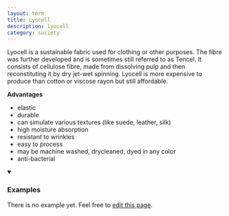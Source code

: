 ```yaml
---
layout: term
title: Lyocell
description: lyocell
category: society
---
```

Lyocell is a sustainable fabric used for clothing or other purposes. The fibre was further developed and is sometimes still referred to as Tencel. It consists of cellulose fibre, made from dissolving pulp and then reconstituting it by dry jet-wet spinning. Lyocell is more expensive to produce than cotton or viscose rayon but still affordable. 

**Advantages**
- elastic
- durable
- can simulate various textures (like suede, leather, silk)
- high moisture absorption
- resistant to wrinkles
- easy to process
- may be machine washed, drycleaned, dyed in any color
- anti-bacterial

<details markdown="1" open>
<summary><h3>Examples</h3></summary> 

There is no example yet. Feel free to <a href="{{ site.repo }}/edit/master/{{ page.path }}" target="_blank"><i class="fa fa-edit fa-fw"></i> edit this page</a>.

</details>

